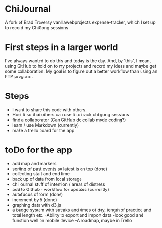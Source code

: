 # ChiJournal

A fork of Brad Traversy vanillawebprojects expense-tracker, which I set up to record my ChiGong sessions

# First steps in a larger world

I've always wanted to do this and today is the day. And, by 'this', I mean, using GitHub to hold on to my projects and record my ideas and maybe get some collaboration. My goal is to figure out a better workflow than using an FTP program.

# Steps

- I want to share this code with others.
- Host it so that others can use it to track chi gong sessions
- find a collaborator (Can GitHub do collab mode coding?)
- learn / use Markdown (currently)
- make a trello board for the app

# toDo for the app

- add map and markers
- sorting of past events so latest is on top (done)
- collecting start and end time
- back up of data from local storage
- chi journal stuff of intention / areas of distress
- add to Github - workflow for updates (currently)
- autofucus of form (done)
- increment by 5 (done)
- graphing data with d3.js
- a badge system with streaks and times of day, length of practice and total length etc.
  -Ability to export and import data
  -look good and function well on mobile device
  -A roadmap, maybe in Trello
